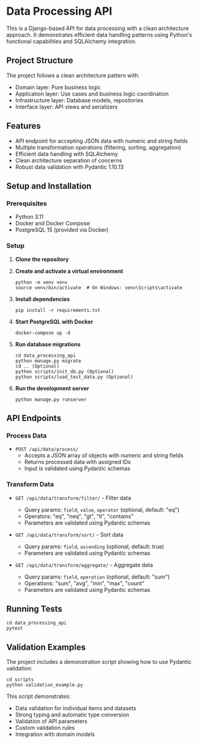 # Data Processing API

This is a Django-based API for data processing with a clean architecture approach. It demonstrates efficient data handling patterns using Python's functional capabilities and SQLAlchemy integration.

## Project Structure

The project follows a clean architecture pattern with:
- Domain layer: Pure business logic
- Application layer: Use cases and business logic coordination
- Infrastructure layer: Database models, repositories
- Interface layer: API views and serializers

## Features

- API endpoint for accepting JSON data with numeric and string fields
- Multiple transformation operations (filtering, sorting, aggregation)
- Efficient data handling with SQLAlchemy
- Clean architecture separation of concerns
- Robust data validation with Pydantic 1.10.13

## Setup and Installation

### Prerequisites

- Python 3.11
- Docker and Docker Compose
- PostgreSQL 15 (provided via Docker)

### Setup

1. **Clone the repository**

2. **Create and activate a virtual environment**
   ```
   python -m venv venv
   source venv/bin/activate  # On Windows: venv\Scripts\activate
   ```

3. **Install dependencies**
   ```
   pip install -r requirements.txt
   ```

4. **Start PostgreSQL with Docker**
   ```
   docker-compose up -d
   ```

5. **Run database migrations**
   ```
   cd data_processing_api
   python manage.py migrate
   cd .. (Optional)
   python scripts/init_db.py (Optional)
   python scripts/load_test_data.py (Optional)
   ```

6. **Run the development server**
   ```
   python manage.py runserver
   ```

## API Endpoints

### Process Data
- `POST /api/data/process/`
  - Accepts a JSON array of objects with numeric and string fields
  - Returns processed data with assigned IDs
  - Input is validated using Pydantic schemas

### Transform Data
- `GET /api/data/transform/filter/` - Filter data
  - Query params: `field`, `value`, `operator` (optional, default: "eq")
  - Operators: "eq", "neq", "gt", "lt", "contains"
  - Parameters are validated using Pydantic schemas

- `GET /api/data/transform/sort/` - Sort data
  - Query params: `field`, `ascending` (optional, default: true)
  - Parameters are validated using Pydantic schemas

- `GET /api/data/transform/aggregate/` - Aggregate data
  - Query params: `field`, `operation` (optional, default: "sum") 
  - Operations: "sum", "avg", "min", "max", "count"
  - Parameters are validated using Pydantic schemas

## Running Tests

```
cd data_processing_api
pytest
```

## Validation Examples

The project includes a demonstration script showing how to use Pydantic validation:

```
cd scripts
python validation_example.py
```

This script demonstrates:
- Data validation for individual items and datasets
- Strong typing and automatic type conversion
- Validation of API parameters
- Custom validation rules
- Integration with domain models 